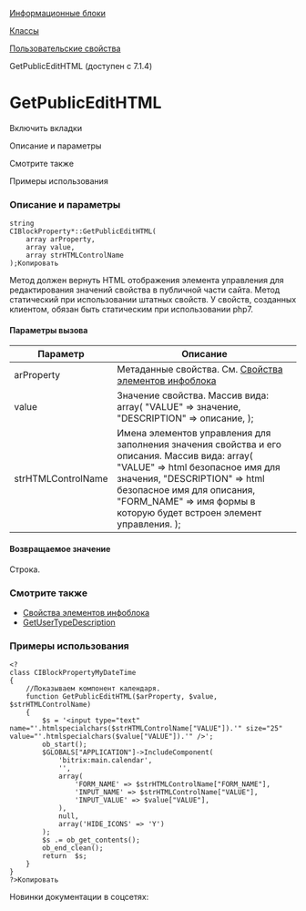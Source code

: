 [Информационные блоки](/api_help/iblock/index.php)

[Классы](/api_help/iblock/classes/index.php)

[Пользовательские свойства](/api_help/iblock/classes/user_properties/index.php)

GetPublicEditHTML (доступен с 7.1.4)

GetPublicEditHTML
=================

Включить вкладки

Описание и параметры

Смотрите также

Примеры использования

### Описание и параметры

```
string
CIBlockProperty*::GetPublicEditHTML(
	array arProperty,
	array value,
	array strHTMLControlName
);Копировать
```

Метод должен вернуть HTML отображения элемента управления для редактирования значений свойства в публичной части сайта. Метод статический при использовании штатных свойств. У свойств, созданных клиентом, обязан быть статическим при использовании php7.

#### Параметры вызова

| Параметр | Описание |
| --- | --- |
| arProperty | Метаданные свойства. См. [Свойства элементов инфоблока](/api_help/iblock/fields.php#fproperty) |
| value | Значение свойства. Массив вида:   array(   "VALUE" => значение,   "DESCRIPTION" => описание,   ); |
| strHTMLControlName | Имена элементов управления для заполнения значения свойства и его описания. Массив вида:   array(   "VALUE" => html безопасное имя для значения,   "DESCRIPTION" => html безопасное имя для описания,   "FORM\_NAME" => имя формы в которую будет встроен элемент управления.   ); |

#### Возвращаемое значение

Строка.

### Смотрите также

* [Свойства элементов инфоблока](/api_help/iblock/fields.php#fproperty)
* [GetUserTypeDescription](/api_help/iblock/classes/user_properties/GetUserTypeDescription.php)

### Примеры использования

```
<?
class CIBlockPropertyMyDateTime
{
	//Показываем компонент календаря.
	function GetPublicEditHTML($arProperty, $value, $strHTMLControlName)
	{
		$s = '<input type="text" name="'.htmlspecialchars($strHTMLControlName["VALUE"]).'" size="25" value="'.htmlspecialchars($value["VALUE"]).'" />';
		ob_start();
		$GLOBALS["APPLICATION"]->IncludeComponent(
			'bitrix:main.calendar',
			'',
			array(
				'FORM_NAME' => $strHTMLControlName["FORM_NAME"],
				'INPUT_NAME' => $strHTMLControlName["VALUE"],
				'INPUT_VALUE' => $value["VALUE"],
			),
			null,
			array('HIDE_ICONS' => 'Y')
		);
		$s .= ob_get_contents();
		ob_end_clean();
		return  $s;
	}
}
?>Копировать
```

Новинки документации в соцсетях: